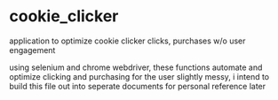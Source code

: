 # cookie_clicker
application to optimize cookie clicker clicks, purchases w/o user engagement 

using selenium and chrome webdriver, these functions automate and optimize clicking and purchasing for the user
slightly messy, i intend to build this file out into seperate documents for personal reference later 
